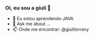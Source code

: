 ### Oi, eu sou a giuli 👋
- 🌱 Eu estou aprendendo JAVA
- 💬 Ask me about ...
- 📫 Onde me encontrar: @giulilorrany


